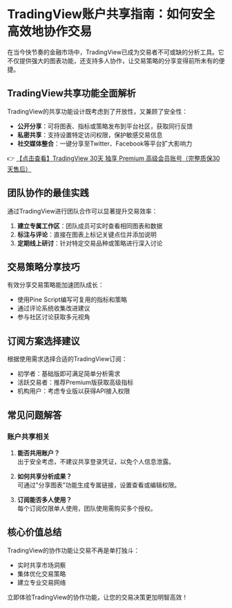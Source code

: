 # TradingView账户共享指南：如何安全高效地协作交易

在当今快节奏的金融市场中，TradingView已成为交易者不可或缺的分析工具。它不仅提供强大的图表功能，还支持多人协作，让交易策略的分享变得前所未有的便捷。

## TradingView共享功能全面解析

TradingView的共享功能设计既考虑到了开放性，又兼顾了安全性：

- **公开分享**：可将图表、指标或策略发布到平台社区，获取同行反馈
- **私密共享**：支持设置特定访问权限，保护敏感交易信息
- **社交媒体整合**：一键分享至Twitter、Facebook等平台扩大影响力

👉 [【点击查看】TradingView 30天 独享 Premium 高级会员账号（完整质保30天售后）](https://bit.ly/TradingView-Pro)

## 团队协作的最佳实践

通过TradingView进行团队合作可以显著提升交易效率：

1. **建立专属工作区**：团队成员可实时查看相同图表和数据
2. **标注与评论**：直接在图表上标记关键点位并添加说明
3. **定期线上研讨**：针对特定交易品种或策略进行深入讨论

## 交易策略分享技巧

有效分享交易策略能加速团队成长：

- 使用Pine Script编写可复用的指标和策略
- 通过评论系统收集改进建议
- 参与社区讨论获取多元视角

## 订阅方案选择建议

根据使用需求选择合适的TradingView订阅：

- 初学者：基础版即可满足简单分析需求
- 活跃交易者：推荐Premium版获取高级指标
- 机构用户：考虑专业版以获得API接入权限

## 常见问题解答

### 账户共享相关

1. **能否共用账户？**  
   出于安全考虑，不建议共享登录凭证，以免个人信息泄露。

2. **如何共享分析成果？**  
   可通过"分享图表"功能生成专属链接，设置查看或编辑权限。

3. **订阅能否多人使用？**  
   每个订阅仅限单人使用，团队使用需购买多个授权。

## 核心价值总结

TradingView的协作功能让交易不再是单打独斗：
- 实时共享市场洞察
- 集体优化交易策略
- 建立专业交易网络

立即体验TradingView的协作功能，让您的交易决策更加明智高效！